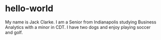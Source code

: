 # hello-world
My name is Jack Clarke. I am a Senior from Indianapolis studying Business Analytics with a minor in CDT. I have two dogs and enjoy playing soccer and golf.
